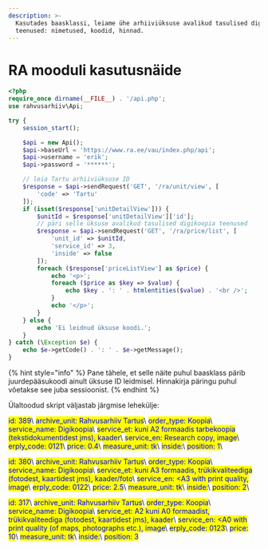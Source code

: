 ```yaml
---
description: >-
  Kasutades baasklassi, leiame ühe arhiiviüksuse avalikud tasulised digikoopia
  teenused: nimetused, koodid, hinnad.
---
```


# RA mooduli kasutusnäide

```php
<?php
require_once dirname(__FILE__) . '/api.php';
use rahvusarhiiv\Api;

try {
    session_start();

    $api = new Api();
    $api->baseUrl = 'https://www.ra.ee/vau/index.php/api';
    $api->username = 'erik';
    $api->password = '******';

    // leia Tartu arhiiviüksuse ID
    $response = $api->sendRequest('GET', '/ra/unit/view', [
        'code' => 'Tartu'
    ]);
    if (isset($response['unitDetailView'])) {
        $unitId = $response['unitDetailView']['id'];
        // päri selle üksuse avalikud tasulised digikoopia teenused
        $response = $api->sendRequest('GET', '/ra/price/list', [
            'unit_id' => $unitId,
            'service_id' => 3,
            'inside' => false
        ]);
        foreach ($response['priceListView'] as $price) {
            echo '<p>';
            foreach ($price as $key => $value) {
                echo $key . ': ' . htmlentities($value) . '<br />';
            }
            echo '</p>';
        }
    } else {
        echo 'Ei leidnud üksuse koodi.';
    }
} catch (\Exception $e) {
    echo $e->getCode() . ': ' . $e->getMessage();
}
```

{% hint style="info" %}
Pane tähele, et selle näite puhul baasklass pärib juurdepääsukoodi ainult üksuse ID leidmisel. Hinnakirja päringu puhul võetakse see juba sessioonist.
{% endhint %}

Ülaltoodud skript väljastab järgmise lehekülje:

<mark style="color:blue;">id: 389</mark>\ <mark style="color:blue;">archive\_unit: Rahvusarhiiv Tartus</mark>\ <mark style="color:blue;">order\_type: Koopia</mark>\ <mark style="color:blue;">service\_name: Digikoopia</mark>\ <mark style="color:blue;">service\_et: kuni A2 formaadis tarbekoopia (tekstidokumentidest jms), kaader</mark>\ <mark style="color:blue;">service\_en: Research copy, image</mark>\ <mark style="color:blue;">erply\_code: 0121</mark>\ <mark style="color:blue;">price: 0.4</mark>\ <mark style="color:blue;">measure\_unit: tk</mark>\ <mark style="color:blue;">inside:</mark>\ <mark style="color:blue;">position: 1</mark>\


<mark style="color:blue;">id: 380</mark>\ <mark style="color:blue;">archive\_unit: Rahvusarhiiv Tartus</mark>\ <mark style="color:blue;">order\_type: Koopia</mark>\ <mark style="color:blue;">service\_name: Digikoopia</mark>\ <mark style="color:blue;">service\_et: kuni A3 formaadis, trükikvaliteediga (fotodest, kaartidest jms), kaader/foto</mark>\ <mark style="color:blue;">service\_en: \<A3 with print quality, image</mark>\ <mark style="color:blue;">erply\_code: 0122</mark>\ <mark style="color:blue;">price: 2.5</mark>\ <mark style="color:blue;">measure\_unit: tk</mark>\ <mark style="color:blue;">inside:</mark>\ <mark style="color:blue;">position: 2</mark>\ <mark style="color:blue;"></mark>

<mark style="color:blue;">id: 317</mark>\ <mark style="color:blue;">archive\_unit: Rahvusarhiiv Tartus</mark>\ <mark style="color:blue;">order\_type: Koopia</mark>\ <mark style="color:blue;">service\_name: Digikoopia</mark>\ <mark style="color:blue;">service\_et: A2 kuni A0 formaadist, trükikvaliteediga (fotodest, kaartidest jms), kaader</mark>\ <mark style="color:blue;">service\_en: \<A0 with print quality (of maps, photographs etc.), image</mark>\ <mark style="color:blue;">erply\_code: 0123</mark>\ <mark style="color:blue;">price: 10</mark>\ <mark style="color:blue;">measure\_unit: tk</mark>\ <mark style="color:blue;">inside:</mark>\ <mark style="color:blue;">position: 3</mark>
